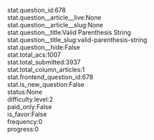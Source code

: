 stat.question_id:678  
stat.question__article__live:None  
stat.question__article__slug:None  
stat.question__title:Valid Parenthesis String  
stat.question__title_slug:valid-parenthesis-string  
stat.question__hide:False  
stat.total_acs:1007  
stat.total_submitted:3937  
stat.total_column_articles:1  
stat.frontend_question_id:678  
stat.is_new_question:False  
status:None  
difficulty.level:2  
paid_only:False  
is_favor:False  
frequency:0  
progress:0  
